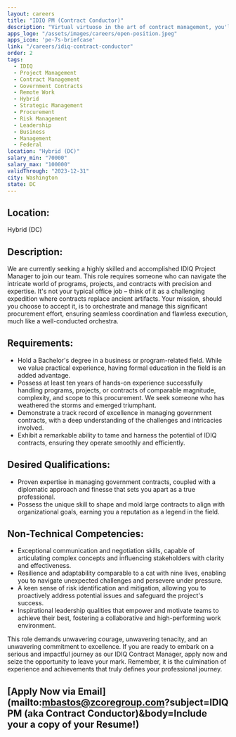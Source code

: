 ```yaml
---
layout: careers
title: "IDIQ PM (Contract Conductor)"
description: "Virtual virtuoso in the art of contract management, you'll navigate the labyrinth of large IDIQ government contracts from the comfort of your own chosen fortress (home), making them sing in harmony to your strategic tune."
apps_logo: "/assets/images/careers/open-position.jpeg"
apps_icon: 'pe-7s-briefcase'
link: "/careers/idiq-contract-conductor"
order: 2
tags: 
  - IDIQ
  - Project Management
  - Contract Management
  - Government Contracts
  - Remote Work
  - Hybrid
  - Strategic Management
  - Procurement
  - Risk Management
  - Leadership
  - Business
  - Management
  - Federal
location: "Hybrid (DC)"
salary_min: "70000"
salary_max: "100000"
validThrough: "2023-12-31"
city: Washington
state: DC
---
```


## Location: 

Hybrid (DC)

## Description:

We are currently seeking a highly skilled and accomplished IDIQ Project Manager to join our team. This role requires someone who can navigate the intricate world of programs, projects, and contracts with precision and expertise. It's not your typical office job – think of it as a challenging expedition where contracts replace ancient artifacts. Your mission, should you choose to accept it, is to orchestrate and manage this significant procurement effort, ensuring seamless coordination and flawless execution, much like a well-conducted orchestra.

## Requirements:

* Hold a Bachelor's degree in a business or program-related field. While we value practical experience, having formal education in the field is an added advantage.
* Possess at least ten years of hands-on experience successfully handling programs, projects, or contracts of comparable magnitude, complexity, and scope to this procurement. We seek someone who has weathered the storms and emerged triumphant.
* Demonstrate a track record of excellence in managing government contracts, with a deep understanding of the challenges and intricacies involved.
* Exhibit a remarkable ability to tame and harness the potential of IDIQ contracts, ensuring they operate smoothly and efficiently.

## Desired Qualifications:

* Proven expertise in managing government contracts, coupled with a diplomatic approach and finesse that sets you apart as a true professional.
* Possess the unique skill to shape and mold large contracts to align with organizational goals, earning you a reputation as a legend in the field.

## Non-Technical Competencies:

* Exceptional communication and negotiation skills, capable of articulating complex concepts and influencing stakeholders with clarity and effectiveness.
* Resilience and adaptability comparable to a cat with nine lives, enabling you to navigate unexpected challenges and persevere under pressure.
* A keen sense of risk identification and mitigation, allowing you to proactively address potential issues and safeguard the project's success.
* Inspirational leadership qualities that empower and motivate teams to achieve their best, fostering a collaborative and high-performing work environment.

This role demands unwavering courage, unwavering tenacity, and an unwavering commitment to excellence. If you are ready to embark on a serious and impactful journey as our IDIQ Contract Manager, apply now and seize the opportunity to leave your mark. Remember, it is the culmination of experience and achievements that truly defines your professional journey.

## [Apply Now via Email](mailto:mbastos@zcoregroup.com?subject=IDIQ PM (aka Contract Conductor)&body=Include your a copy of your Resume!)
